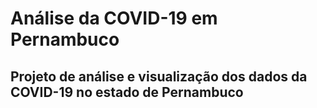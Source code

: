 # Análise da COVID-19 em Pernambuco
## Projeto de análise e visualização dos dados da COVID-19 no estado de Pernambuco
